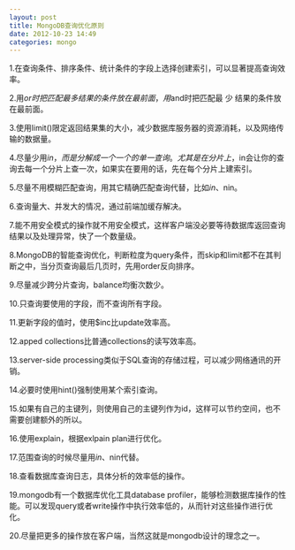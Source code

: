 ```yaml
---
layout: post
title: MongoDB查询优化原则
date: 2012-10-23 14:49
categories: mongo
---
```


1.在查询条件、排序条件、统计条件的字段上选择创建索引，可以显著提高查询效率。

2.用$or时把匹配最 多 结果的条件放在最前面，用$and时把匹配最 少 结果的条件放在最前面。

3.使用limit()限定返回结果集的大小，减少数据库服务器的资源消耗，以及网络传输的数据量。

4.尽量少用$in，而是分解成一个一个的单一查询。尤其是在分片上，$in会让你的查询去每一个分片上查一次，如果实在要用的话，先在每个分片上建索引。

5.尽量不用模糊匹配查询，用其它精确匹配查询代替，比如$in、$nin。

6.查询量大、并发大的情况，通过前端加缓存解决。

7.能不用安全模式的操作就不用安全模式，这样客户端没必要等待数据库返回查询结果以及处理异常，快了一个数量级。

8.MongoDB的智能查询优化，判断粒度为query条件，而skip和limit都不在其判断之中，当分页查询最后几页时，先用order反向排序。

9.尽量减少跨分片查询，balance均衡次数少。

10.只查询要使用的字段，而不查询所有字段。

11.更新字段的值时，使用$inc比update效率高。

12.apped collections比普通collections的读写效率高。

13.server-side processing类似于SQL查询的存储过程，可以减少网络通讯的开销。

14.必要时使用hint()强制使用某个索引查询。

15.如果有自己的主键列，则使用自己的主键列作为id，这样可以节约空间，也不需要创建额外的所以。

16.使用explain，根据exlpain plan进行优化。

17.范围查询的时候尽量用$in、$nin代替。

18.查看数据库查询日志，具体分析的效率低的操作。

19.mongodb有一个数据库优化工具database profiler，能够检测数据库操作的性能。可以发现query或者write操作中执行效率低的，从而针对这些操作进行优化。

20.尽量把更多的操作放在客户端，当然这就是mongodb设计的理念之一。